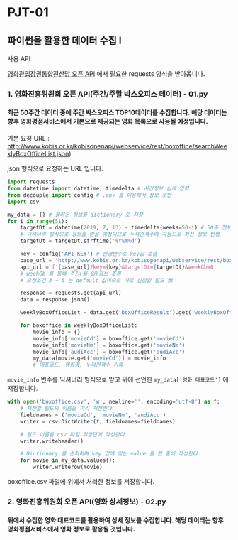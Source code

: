

# PJT-01

## 파이썬을 활용한 데이터 수집 I

사용 API

[영화관입장권통합전산망 오픈 API](http://www.kobis.or.kr/kobisopenapi/homepg/apiservice/searchServiceInfo.do) 에서 필요한 requests 양식을 받아옵니다.

### 1. 영화진흥위원회 오픈 API(주간/주말 박스오피스 데이터) - 01.py

#### 최근 50주간 데이터 중에 주간 박스오피스 TOP10데이터를 수집합니다. 해당 데이터는 향후 영화평점서비스에서 기본으로 제공되는 영화 목록으로 사용될 예정입니다.

기본 요청 URL : http://www.kobis.or.kr/kobisopenapi/webservice/rest/boxoffice/searchWeeklyBoxOfficeList.json)

json 형식으로 요청하는 URL 입니다.

``` python
import requests
from datetime import datetime, timedelta # 시간정보 쉽게 입력
from decouple import config # .env 를 이용해서 정보 보안
import csv

my_data = {} # 불러온 정보를 dictionary 로 저장
for i in range(51):
    targetDt = datetime(2019, 7, 13) - timedelta(weeks=50-i) # 50주 전부터 기준 일까지
    # 딕셔너리 형식으로 정보를 받을 예정이므로 누적관객수에 자동으로 최신 정보 반영
    targetDt = targetDt.strftime('%Y%m%d')

    key = config('API_KEY') # 환경변수로 key값 호출
    base_url = 'http://www.kobis.or.kr/kobisopenapi/webservice/rest/boxoffice/searchWeeklyBoxOfficeList.json'
    api_url = f'{base_url}?key={key}&targetDt={targetDt}&weekGb=0' 
    # weekGb 를 통해 주간(월~일)정보 조회
    # 요청조건 3 ~ 5 는 default 값이므로 따로 설정할 필요 無

    response = requests.get(api_url)
    data = response.json()
```

```python
    weeklyBoxOfficeList = data.get('boxOfficeResult').get('weeklyBoxOfficeList')

    for boxoffice in weeklyBoxOfficeList:
        movie_info = {}
        movie_info['movieCd'] = boxoffice.get('movieCd')
        movie_info['movieNm'] = boxoffice.get('movieNm')
        movie_info['audiAcc'] = boxoffice.get('audiAcc')
        my_data[movie.get('movieCd')] = movie_info
        # 대표코드, 영화명, 누적관객수 기록
```

`movie_info` 변수를 딕셔너리 형식으로 받고 위에 선언한 `my_data['영화 대표코드']` 에 저장합니다.

```python
with open('boxoffice.csv', 'w', newline='', encoding='utf-8') as f:
    # 저장할 필드의 이름을 미리 지정한다.
    fieldnames = ('movieCd', 'movieNm', 'audiAcc')
    writer = csv.DictWriter(f, fieldnames=fieldnames)

    # 필드 이름을 csv 파일 최상단에 작성한다.
    writer.writeheader()

    # Dictionary 를 순회하며 key 값에 맞는 value 를 한 줄씩 작성한다.
    for movie in my_data.values():
        writer.writerow(movie)
```

boxoffice.csv 파일에 위에서 처리한 정보를 저장합니다.

### 2. 영화진흥위원회 오픈 API(영화 상세정보) - 02.py

#### 위에서 수집한 영화 대표코드를 활용하여 상세 정보를 수집합니다. 해당 데이터는 향후 영화평점서비스에서 영화 정보로 활용될 것입니다.

